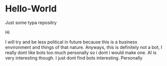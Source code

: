 # Hello-World
Just some typa repositry

Hi

I will try and be less political in future because this is a business environment and things of that nature. 
Anyways, this is definitely not a bot, I really dont like bots too much personally so i dont i would make one. 
AI is very interesting though. 
I just dont find bots interesting. 
Personally
